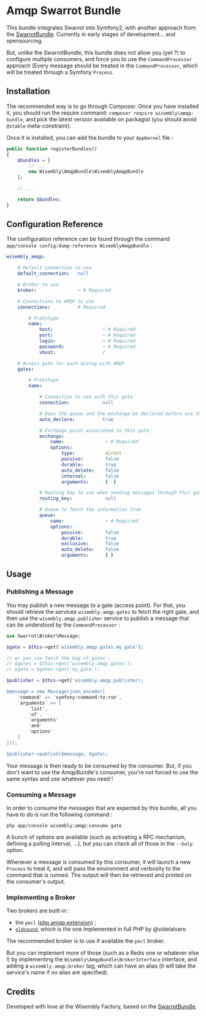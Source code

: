 Amqp Swarrot Bundle
===================
This bundle integrates Swarrot into Symfony2, with another approach from the
[SwarrotBundle](http://github.com/swarrot/SwarrotBundle). Currently in early
stages of development... and opensourcing.

But, unlike the SwarrotBundle, this bundle does not allow you (yet ?) to
configure multiple consumers, and force you to use the `CommandProcessor`
approach (Every message should be treated in the `CommandProcessor`, which will
be treated through a Symfony `Process`.

Installation
------------
The recommended way is to go through Composer. Once you have installed it, you
should run the require command: `composer require wisembly\amqp-bundle`, and
pick the latest version available on packagist (you should avoid `@stable`
meta-constraint).

Once it is installed, you can add the bundle to your `AppKernel` file :

```php
public function registerBundles()
{
    $bundles = [
        // ...
        new Wisembly\AmqpBundle\WisemblyAmqpBundle
    ];

    // ...

    return $bundles;
}
```

Configuration Reference
-----------------------
The configuration reference can be found through the command
`app/console config:dump-reference WisemblyAmqpBundle` :

```yaml
wisembly_amqp:

    # Default connection to use
    default_connection:   null

    # Broker to use
    broker:               ~ # Required

    # Connections to AMQP to use
    connections:          # Required

        # Prototype
        name:
            host:                  ~ # Required
            port:                  ~ # Required
            login:                 ~ # Required
            password:              ~ # Required
            vhost:                 /

    # Access gate for each dialog with AMQP
    gates:

        # Prototype
        name:

            # Connection to use with this gate
            connection:            null

            # Does the queue and the exchange be declared before use them
            auto_declare:          true

            # Exchange point associated to this gate
            exchange:
                name:               ~ # Required
                options:
                    type:           direct
                    passive:        false
                    durable:        true
                    auto_delete:    false
                    internal:       false
                    arguments:      {  }

            # Routing key to use when sending messages through this gate
            routing_key:            null

            # Queue to fetch the information from
            queue:
                name:               ~ # Required
                options:
                    passive:        false
                    durable:        true
                    exclusive:      false
                    auto_delete:    false
                    arguments:      { }
```

Usage
-----
### Publishing a Message
You may publish a new message to a gate (access point). For that, you should
retrieve the services `wisembly.amqp.gates` to fetch the right gate, and then
use the `wisembly.amqp.publisher` service to publish a message that can be
understood by the `CommandProcessor` :

```php
use Swarrot\Broker\Message;

$gate = $this->get('wisembly.amqp.gates.my_gate');

// or you can fetch the bag of gates :
// $gates = $this->get('wisembly.amqp.gates');
// $gate = $gates->get('my_gate');

$publisher = $this->get('wisembly.amqp.publisher);

$message = new Message(json_encode([
    'command' => 'symfony:command:to:run',
    'arguments' => [
        'list',
        'of',
        'arguments'
        'and'
        'options'
    ]
]));

$publisher->publish($message, $gate);
```

Your message is then ready to be consumed by the consumer. But, if you don't
want to use the AmqpBundle's consumer, you're not forced to use the same syntax
and use whatever you need !

### Consuming a Message
In order to consume the messages that are expected by this bundle, all you have
to do is run the following command :

```
php app/console wisembly:amqp:consume gate
```

A bunch of options are available (such as activating a RPC mechanism, defining
a polling interval, ...), but you can check all of those in the `--help` option.

Whenever a message is consumed by this consumer, it will launch a new `Process`
to treat it, and will pass the environment and verbosity to the command that is
runned. The output will then be retrieved and printed on the consumer's output.

### Implementing a Broker
Two brokers are built-in :

- the `pecl` ([php amqp extension](https://pecl.php.net/package/amqp)) ;
- [`oldsound`](https://github.com/videlalvaro/php-amqplib), which is the one
  implemented in full PHP by @videlalvaro

The recommended broker is to use if available the `pecl` broker.

But you can implement more of those (such as a Redis one or whatever else !) by
implementing the `Wisembly\AmqpBundle\BrokerInterface` interface, and adding a
`wisembly.amqp.broker` tag, which can have an alias (it will take the service's
name if no alias are specified).

Credits
-------
Developed with love at the Wisembly Factory, based on the
[SwarrotBundle](http://github.com/swarrot/SwarrotBundle).
